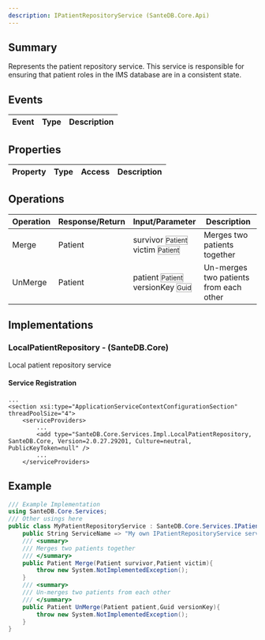 ```yaml
---
description: IPatientRepositoryService (SanteDB.Core.Api)
---
```


## Summary
Represents the patient repository service. This service is responsible
            for ensuring that patient roles in the IMS database are in a consistent
            state.

## Events

|Event|Type|Description|
|-|-|-|

## Properties

|Property|Type|Access|Description|
|-|-|-|-|

## Operations

|Operation|Response/Return|Input/Parameter|Description|
|-|-|-|-|
|Merge|Patient|survivor <small style='border:solid 1px #aaa'>Patient</small><br/>victim <small style='border:solid 1px #aaa'>Patient</small>|Merges two patients together|
|UnMerge|Patient|patient <small style='border:solid 1px #aaa'>Patient</small><br/>versionKey <small style='border:solid 1px #aaa'>Guid</small>|Un-merges two patients from each other|

## Implementations


### LocalPatientRepository - (SanteDB.Core)
Local patient repository service

#### Service Registration
```markup
...
<section xsi:type="ApplicationServiceContextConfigurationSection" threadPoolSize="4">
	<serviceProviders>
		...
		<add type="SanteDB.Core.Services.Impl.LocalPatientRepository, SanteDB.Core, Version=2.0.27.29201, Culture=neutral, PublicKeyToken=null" />
		...
	</serviceProviders>
```
## Example
```csharp
/// Example Implementation
using SanteDB.Core.Services;
/// Other usings here
public class MyPatientRepositoryService : SanteDB.Core.Services.IPatientRepositoryService { 
	public String ServiceName => "My own IPatientRepositoryService service";
	/// <summary>
	/// Merges two patients together
	/// </summary>
	public Patient Merge(Patient survivor,Patient victim){
		throw new System.NotImplementedException();
	}
	/// <summary>
	/// Un-merges two patients from each other
	/// </summary>
	public Patient UnMerge(Patient patient,Guid versionKey){
		throw new System.NotImplementedException();
	}
}
```
